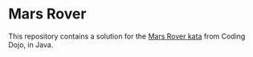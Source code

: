 # Mars Rover
This repository contains a solution for the
[Mars Rover kata](https://codingdojo.org/kata/mars-rover/)
from Coding Dojo, in Java.
